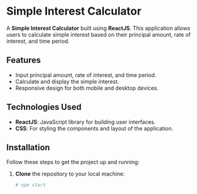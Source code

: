 
# Simple Interest Calculator

A **Simple Interest Calculator** built using **ReactJS**. This application allows users to calculate simple interest based on their principal amount, rate of interest, and time period.

## **Features**
- Input principal amount, rate of interest, and time period.
- Calculate and display the simple interest.
- Responsive design for both mobile and desktop devices.

## **Technologies Used**
- **ReactJS**: JavaScript library for building user interfaces.
- **CSS**: For styling the components and layout of the application.

## **Installation**

Follow these steps to get the project up and running:

1. **Clone** the repository to your local machine:
   ```bash
   # npm start
